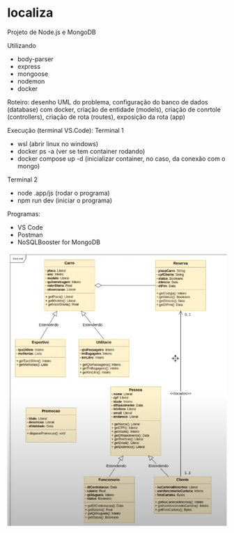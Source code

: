 # localiza

Projeto de Node.js e MongoDB

Utilizando
 - body-parser
 - express
 - mongoose
 - nodemon
 - docker

Roteiro: desenho UML do problema, configuração do banco de dados (database) com docker, criação de entidade (models), criação de conrtole (controllers), criação de rota (routes), exposição da rota (app)

Execução (terminal VS.Code):
Terminal 1
- wsl (abrir linux no windows)
- docker ps -a (ver se tem container rodando)
- docker compose up -d (inicializar container, no caso, da conexão com o mongo)

Terminal 2
- node .app/js (rodar o programa)
- npm run dev (iniciar o programa)

Programas:
- VS Code
- Postman
- NoSQLBooster for MongoDB

![Alt text](image.png)
